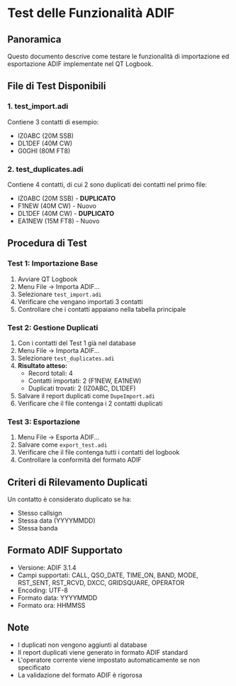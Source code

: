 # Test delle Funzionalità ADIF

## Panoramica
Questo documento descrive come testare le funzionalità di importazione ed esportazione ADIF implementate nel QT Logbook.

## File di Test Disponibili

### 1. test_import.adi
Contiene 3 contatti di esempio:
- IZ0ABC (20M SSB)
- DL1DEF (40M CW) 
- G0GHI (80M FT8)

### 2. test_duplicates.adi
Contiene 4 contatti, di cui 2 sono duplicati dei contatti nel primo file:
- IZ0ABC (20M SSB) - **DUPLICATO**
- F1NEW (40M CW) - Nuovo
- DL1DEF (40M CW) - **DUPLICATO**
- EA1NEW (15M FT8) - Nuovo

## Procedura di Test

### Test 1: Importazione Base
1. Avviare QT Logbook
2. Menu File → Importa ADIF...
3. Selezionare `test_import.adi`
4. Verificare che vengano importati 3 contatti
5. Controllare che i contatti appaiano nella tabella principale

### Test 2: Gestione Duplicati
1. Con i contatti del Test 1 già nel database
2. Menu File → Importa ADIF...
3. Selezionare `test_duplicates.adi`
4. **Risultato atteso:**
   - Record totali: 4
   - Contatti importati: 2 (F1NEW, EA1NEW)
   - Duplicati trovati: 2 (IZ0ABC, DL1DEF)
5. Salvare il report duplicati come `DupeImport.adi`
6. Verificare che il file contenga i 2 contatti duplicati

### Test 3: Esportazione
1. Menu File → Esporta ADIF...
2. Salvare come `export_test.adi`
3. Verificare che il file contenga tutti i contatti del logbook
4. Controllare la conformità del formato ADIF

## Criteri di Rilevamento Duplicati
Un contatto è considerato duplicato se ha:
- Stesso callsign
- Stessa data (YYYYMMDD)
- Stessa banda

## Formato ADIF Supportato
- Versione: ADIF 3.1.4
- Campi supportati: CALL, QSO_DATE, TIME_ON, BAND, MODE, RST_SENT, RST_RCVD, DXCC, GRIDSQUARE, OPERATOR
- Encoding: UTF-8
- Formato data: YYYYMMDD
- Formato ora: HHMMSS

## Note
- I duplicati non vengono aggiunti al database
- Il report duplicati viene generato in formato ADIF standard
- L'operatore corrente viene impostato automaticamente se non specificato
- La validazione del formato ADIF è rigorosa